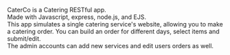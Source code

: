 CaterCo is a Catering RESTful app.<br/>
Made with Javascript, express, node.js, and EJS. <br/>
This app simulates a single catering service's website, allowing you to make a catering order. You can build an order for different days, select items and submit/edit.<br/>
The admin accounts can add new services and edit users orders as well.
